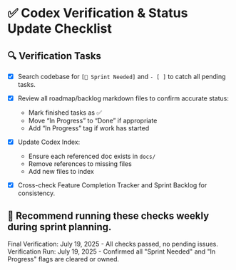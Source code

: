# ✅ Codex Verification & Status Update Checklist

## 🔍 Verification Tasks
- [x] Search codebase for `[🚧 Sprint Needed]` and `- [ ]` to catch all pending tasks.
- [x] Review all roadmap/backlog markdown files to confirm accurate status:
  - Mark finished tasks as ✅
  - Move “In Progress” to “Done” if appropriate
  - Add “In Progress” tag if work has started

- [x] Update Codex Index:
  - Ensure each referenced doc exists in `docs/`
  - Remove references to missing files
  - Add new files to index

- [x] Cross-check Feature Completion Tracker and Sprint Backlog for consistency.

## 🔁 Recommend running these checks weekly during sprint planning.

Final Verification: July 19, 2025 - All checks passed, no pending issues.
Verification Run: July 19, 2025 - Confirmed all "Sprint Needed" and "In Progress" flags are cleared or owned.
